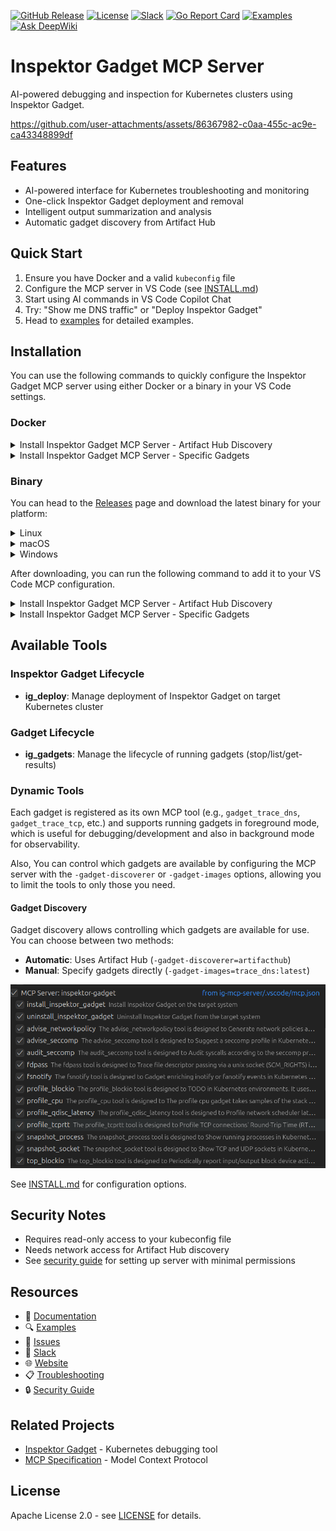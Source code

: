 [![GitHub Release](https://img.shields.io/github/v/release/inspektor-gadget/ig-mcp-server)](https://github.com/inspektor-gadget/ig-mcp-server/releases)
[![License](https://img.shields.io/github/license/inspektor-gadget/ig-mcp-server)](LICENSE)
[![Slack](https://img.shields.io/badge/slack-%23inspektor--gadget-brightgreen)](https://kubernetes.slack.com/channels/inspektor-gadget)
[![Go Report Card](https://goreportcard.com/badge/github.com/inspektor-gadget/ig-mcp-server)](https://goreportcard.com/report/github.com/inspektor-gadget/ig-mcp-server)
[![Examples](https://img.shields.io/badge/examples-view-orange)](examples/README.md)
[![Ask DeepWiki](https://deepwiki.com/badge.svg)](https://deepwiki.com/inspektor-gadget/ig-mcp-server)

# Inspektor Gadget MCP Server

AI-powered debugging and inspection for Kubernetes clusters using Inspektor Gadget.

https://github.com/user-attachments/assets/86367982-c0aa-455c-ac9e-ca43348899df

## Features

- AI-powered interface for Kubernetes troubleshooting and monitoring
- One-click Inspektor Gadget deployment and removal
- Intelligent output summarization and analysis
- Automatic gadget discovery from Artifact Hub

## Quick Start

1. Ensure you have Docker and a valid `kubeconfig` file
2. Configure the MCP server in VS Code (see [INSTALL.md](INSTALL.md))
3. Start using AI commands in VS Code Copilot Chat
4. Try: "Show me DNS traffic" or "Deploy Inspektor Gadget"
5. Head to [examples](examples/README.md) for detailed examples.

## Installation

You can use the following commands to quickly configure the Inspektor Gadget MCP server using either Docker or a binary in your VS Code settings.

### Docker

<summary>
  <details>
    <summary>Install Inspektor Gadget MCP Server - Artifact Hub Discovery</summary>
    <pre><code>code --add-mcp '{
  "name": "inspektor-gadget",
  "command": "docker",
  "args": [
    "run",
    "-i",
    "--rm",
    "--volume",
    "ig-mcp-cache:/root/.cache/ig-mcp-server",
    "--mount",
    "type=bind,src=${env:HOME}/.kube/config,dst=/kubeconfig",
    "ghcr.io/inspektor-gadget/ig-mcp-server:latest",
    "-gadget-discoverer=artifacthub"
  ]
}'</code></pre>
  </details>
<details>
    <summary>Install Inspektor Gadget MCP Server - Specific Gadgets</summary>
    <pre><code>code --add-mcp '{
  "name": "inspektor-gadget",
  "command": "docker",
  "args": [
    "run",
    "-i",
    "--rm",
    "--volume",
    "ig-mcp-cache:/root/.cache/ig-mcp-server",
    "--mount",
    "type=bind,src=${env:HOME}/.kube/config,dst=/kubeconfig",
    "ghcr.io/inspektor-gadget/ig-mcp-server:latest",
    "-gadget-images=trace_dns:latest,trace_tcp:latest,snapshot_process:latest,snapshot_socket:latest"
  ]
}'</code></pre>
  </details>
</summary>

### Binary

You can head to the [Releases](https://github.com/inspektor-gadget/ig-mcp-server/releases) page and download the latest binary for your platform:

<summary>
  <details>
    <summary>Linux</summary>
    <pre><code>MCP_VERSION=$(curl -s https://api.github.com/repos/inspektor-gadget/ig-mcp-server/releases/latest | jq -r .tag_name)
MCP_ARCH=amd64
curl -sL https://github.com/inspektor-gadget/ig-mcp-server/releases/download/${MCP_VERSION}/ig-mcp-server-linux-${MCP_ARCH}.tar.gz | sudo tar -C /usr/local/bin -xzf - ig-mcp-server
</code></pre>
  </details>
  <details>
    <summary>macOS</summary>
    <pre><code>MCP_VERSION=$(curl -s https://api.github.com/repos/inspektor-gadget/ig-mcp-server/releases/latest | jq -r .tag_name)
MCP_ARCH=arm64
curl -sL https://github.com/inspektor-gadget/ig-mcp-server/releases/download/${MCP_VERSION}/ig-mcp-server-darwin-${MCP_ARCH}.tar.gz | sudo tar -C /usr/local/bin -xzf - ig-mcp-server
</code></pre>
  </details>
  <details>
    <summary>Windows</summary>
    <pre><code>$MCP_VERSION = (curl.exe -s https://api.github.com/repos/inspektor-gadget/ig-mcp-server/releases/latest | ConvertFrom-Json).tag_name
$MCP_ARCH = "amd64"
curl.exe -L "https://github.com/inspektor-gadget/ig-mcp-server/releases/download/$MCP_VERSION/ig-mcp-server-windows-$MCP_ARCH.tar.gz" -o "ig-mcp-server.tar.gz"
$destPath = "C:\Program Files\ig-mcp-server"
if (-Not (Test-Path $destPath -PathType Container)) { mkdir $destPath}
tar.exe -xzf "ig-mcp-server.tar.gz" -C "$destPath"
rm ig-mcp-server.tar.gz
Write-Host "✅ Extracted to $destPath"
Write-Host "👉 Please add '$destPath' to your PATH environment variable manually."
</code></pre>
  </details>
</summary>

After downloading, you can run the following command to add it to your VS Code MCP configuration.

<summary>
  <details>
    <summary>Install Inspektor Gadget MCP Server - Artifact Hub Discovery</summary>
    <pre><code>code --add-mcp '{
  "name": "inspektor-gadget",
  "command": "ig-mcp-server",
  "args": [
    "-gadget-discoverer=artifacthub"
  ]
}'</code></pre>
  </details>
<details>
    <summary>Install Inspektor Gadget MCP Server - Specific Gadgets</summary>
    <pre><code>code --add-mcp '{
    "name": "inspektor-gadget",
    "command": "ig-mcp-server",
    "args": [
      "-gadget-images=trace_dns:latest,trace_tcp:latest"
    ]
}'</code></pre>
    </details>
</summary>

## Available Tools

### Inspektor Gadget Lifecycle

- **ig_deploy**: Manage deployment of Inspektor Gadget on target Kubernetes cluster

### Gadget Lifecycle

- **ig_gadgets**: Manage the lifecycle of running gadgets (stop/list/get-results)

### Dynamic Tools

Each gadget is registered as its own MCP tool (e.g., `gadget_trace_dns`, `gadget_trace_tcp`, etc.) and supports running gadgets in foreground mode, which is useful for debugging/development and also in background mode for observability.

Also, You can control which gadgets are available by configuring the MCP server with the `-gadget-discoverer` or `-gadget-images` options, allowing you to limit the tools to only those you need.

#### Gadget Discovery

Gadget discovery allows controlling which gadgets are available for use. You can choose between two methods:

- **Automatic**: Uses Artifact Hub (`-gadget-discoverer=artifacthub`)
- **Manual**: Specify gadgets directly (`-gadget-images=trace_dns:latest`)

![Gadget Tools](media/gadget-tools.png)

See [INSTALL.md](INSTALL.md) for configuration options.

## Security Notes

- Requires read-only access to your kubeconfig file
- Needs network access for Artifact Hub discovery
- See [security guide](SECURITY.md) for setting up server with minimal permissions

## Resources

- 📖 [Documentation](https://inspektor-gadget.io/docs/)
- 🔍 [Examples](examples/README.md)
- 🐛 [Issues](https://github.com/inspektor-gadget/ig-mcp-server/issues)
- 💬 [Slack](https://kubernetes.slack.com/channels/inspektor-gadget)
- 🌐 [Website](https://inspektor-gadget.io/)
- 📋 [Troubleshooting](TROUBLESHOOTING.md)
- 🔒 [Security Guide](SECURITY.md)

## Related Projects

- [Inspektor Gadget](https://github.com/inspektor-gadget/inspektor-gadget) - Kubernetes debugging tool
- [MCP Specification](https://spec.modelcontextprotocol.io/) - Model Context Protocol

## License

Apache License 2.0 - see [LICENSE](LICENSE) for details.
